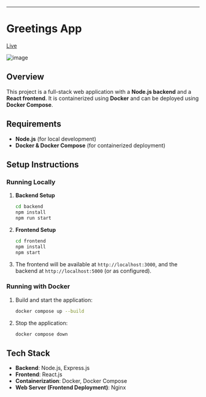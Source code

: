 

---
 # Greetings App
[Live](https://fullstack-task-xi.vercel.app/)

![image](https://github.com/user-attachments/assets/af4fcfcf-f6bb-4431-aba3-ad3769ac7d08)

## Overview

This project is a full-stack web application with a **Node.js backend** and a **React frontend**. It is containerized using **Docker** and can be deployed using **Docker Compose**.

## Requirements

- **Node.js** (for local development)
- **Docker & Docker Compose** (for containerized deployment)

## Setup Instructions

### Running Locally

1. **Backend Setup**
   ```sh
   cd backend
   npm install
   npm run start
   ```

2. **Frontend Setup**
   ```sh
   cd frontend
   npm install
   npm start
   ```

3. The frontend will be available at `http://localhost:3000`, and the backend at `http://localhost:5000` (or as configured).

### Running with Docker

1. Build and start the application:
   ```sh
   docker compose up --build
   ```

2. Stop the application:
   ```sh
   docker compose down
   ```

## Tech Stack

- **Backend**: Node.js, Express.js
- **Frontend**: React.js
- **Containerization**: Docker, Docker Compose
- **Web Server (Frontend Deployment)**: Nginx
